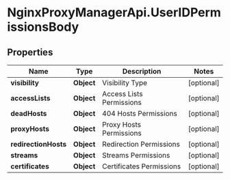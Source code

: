 # NginxProxyManagerApi.UserIDPermissionsBody

## Properties
Name | Type | Description | Notes
------------ | ------------- | ------------- | -------------
**visibility** | **Object** | Visibility Type | [optional] 
**accessLists** | **Object** | Access Lists Permissions | [optional] 
**deadHosts** | **Object** | 404 Hosts Permissions | [optional] 
**proxyHosts** | **Object** | Proxy Hosts Permissions | [optional] 
**redirectionHosts** | **Object** | Redirection Permissions | [optional] 
**streams** | **Object** | Streams Permissions | [optional] 
**certificates** | **Object** | Certificates Permissions | [optional] 
